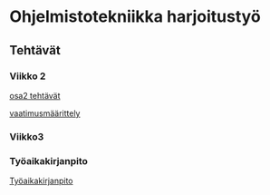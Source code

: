 # Ohjelmistotekniikka harjoitustyö
## Tehtävät
### Viikko 2

[osa2 tehtävät](https://github.com/lankku1/ot-harjoitustyo/tree/master/laskarit/viikko2)

[vaatimusmäärittely](https://github.com/lankku1/ot-harjoitustyo/blob/master/dokumentaatio/vaatimusmaarittely.md)

### Viikko3



### Työaikakirjanpito

[Työaikakirjanpito](https://github.com/lankku1/ot-harjoitustyo/blob/master/dokumentaatio/tuntikirjanpito.md)

